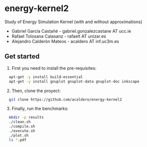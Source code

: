 # energy-kernel2
Study of Energy Simulation Kernel (with and without approximations)

 * Gabriel García Castañé    - gabriel.gonzalezcastane AT ucc.ie
 * Rafael Tolosana Calasanz  - rafaelt AT unizar.es
 * Alejandro Calderón Mateos - acaldero AT inf.uc3m.es


## Get started

1) First you need to install the pre-requisites:
```bash
  apt-get -y install build-essential
  apt-get -y install gnuplot gnuplot-data gnuplot-doc inkscape
```

2) Then, clone the proyect:
```bash
  git clone https://github.com/acaldero/energy-kernel2
```

3) Finally, run the benchmarks:
```bash
  mkdir -p results
  ./clean.sh
  ./compile.sh
  ./execute.sh
  ./plot.sh
  ls *.pdf
```
